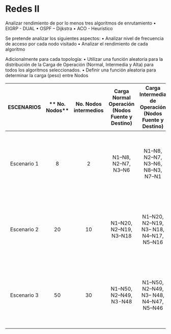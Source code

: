 # Redes II

Analizar rendimiento de por lo menos tres algoritmos de enrutamiento
• EIGRP - DUAL
• OSPF – Dijkstra
• ACO - Heurístico

Se pretende analizar los siguientes aspectos:
• Analizar nivel de frecuencia de acceso por cada nodo visitado
• Analizar el rendimiento de cada algoritmo

Adicionalmente para cada topología:
• Utilizar una función aleatoria para la distribución de la Carga de Operación (Normal, Intermedia y Alta) para todos los algoritmos seleccionados.
• Definir una función aleatoria para determinar la carga (peso) entre Nodos

| **ESCENARIOS** | ** No.  Nodos** | **No. Nodos intermedios** | **Carga Normal Operación (Nodos Fuente y Destino)** | Carga Intermedia de  Operación (Nodos Fuente y Destino) |                 Carga Alta de Operación (Nodos Fuente y Destino)                |
|:--------------:|:---------------:|:-------------------------:|:---------------------------------------------------:|:-------------------------------------------------------:|:-------------------------------------------------------------------------------:|
|   Escenario 1  |        8        |             2             | N1–N8, N2–N7, N3–N6                                 | N1–N8, N2–N7, N3–N6, N8–N3, N7–N1                       | N1–N8, N2–N7, N3–N6, N8–N3, N7–N1, N1–N6, N2– N8, N3–N7, N8–N1, N7–N2           |
|   Escenario 2  |        20       |             10            | N1–N20, N2–N19, N3–N18                              | N1–N20, N2–N19, N3– N18, N4–N17, N5–N16                 | N1–N20, N2–N19, N3–N18, N4–N17, N5–N16, N6–N15, N7–N14, N8–N13, N9–N12, N10–N11 |
|   Escenario 3  |        50       |             30            | N1–N50, N2–N49, N3-N48                              | N1–N50, N2–N49, N3– N48, N4–N47, N5–N46                 | N1–N50, N2–N49, N3–N48, N4–N47, N5–N46, N6–N45, N7–N44, N8–N43, N9–N42, N10–N41 |
